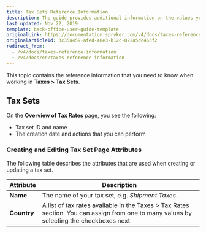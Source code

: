 ```yaml
---
title: Tax Sets Reference Information
description: The guide provides additional information on the values you use when managing tax sets in the Back Office.
last_updated: Nov 22, 2019
template: back-office-user-guide-template
originalLink: https://documentation.spryker.com/v4/docs/taxes-reference-information
originalArticleId: 3c35a459-afed-48e3-b12c-822a5dc463f2
redirect_from:
  - /v4/docs/taxes-reference-information
  - /v4/docs/en/taxes-reference-information
---
```


This topic contains the reference information that you need to know when working in **Taxes > Tax Sets**.

## Tax Sets

On the **Overview of Tax Rates** page, you see the following:
* Tax set ID and name
* The creation date and actions that you can perform

### Creating and Editing Tax Set Page Attributes

The following table describes the attributes that are used when creating or updating a tax set.

| Attribute |Description  |
| --- | --- |
| **Name** | The name of your tax set, e.g. _Shipment Taxes_. |
| **Country** |A list of tax rates available in the Taxes > Tax Rates section. You can assign from one to many values by selecting the checkboxes next. |
